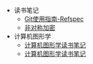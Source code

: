 * 读书笔记
  * [Git使用指南-Refspec](/2023/读书笔记/Git使用指南-Refspec.md)
  * [非对称加密](/2023/读书笔记/非对称加密.md)
* 计算机图形学
  * [计算机图形学读书笔记](/2023/读书笔记/计算机图形学/计算机图形学读书笔记.md)
  * [计算机图形学读书笔记](/2023/读书笔记/计算机图形学读书笔记.md)
